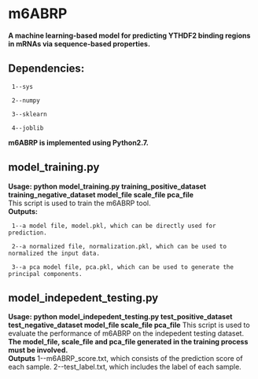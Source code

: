 # m6ABRP
**A machine learning-based model for predicting YTHDF2 binding regions in mRNAs via sequence-based properties.**
## Dependencies:

     1--sys  

     2--numpy  

     3--sklearn 

     4--joblib  

**m6ABRP is implemented using Python2.7.**  
## model_training.py
**Usage: python model_training.py training_positive_dataset training_negative_dataset model_file scale_file pca_file**  
This script is used to train the m6ABRP tool.  
**Outputs:**    
     
     1--a model file, model.pkl, which can be directly used for prediction. 
     
     2--a normalized file, normalization.pkl, which can be used to normalized the input data. 
     
     3--a pca model file, pca.pkl, which can be used to generate the principal components.  
## model_indepedent_testing.py 
**Usage: python model_indepedent_testing.py test_positive_dataset test_negative_dataset model_file scale_file pca_file**
This script is used to evaluate the performance of m6ABRP on the indepedent testing dataset.
**The model_file, scale_file and pca_file generated in the training process must be involved.**  
**Outputs**
     1--m6ABRP_score.txt, which consists of the prediction score of each sample.
     2--test_label.txt, which includes the label of each sample.
